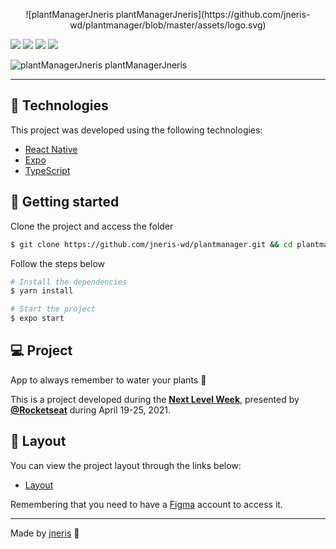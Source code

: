 <p align="center">
![plantManagerJneris plantManagerJneris](https://github.com/jneris-wd/plantmanager/blob/master/assets/logo.svg)

![](https://img.shields.io/badge/npm-6.14.12-c73536)
![](https://img.shields.io/badge/node-14.16.0-72ba54)
![](https://img.shields.io/badge/lang-typescripts-007acc)
![](https://img.shields.io/badge/tool-vsCode-373377)
</p>


![plantManagerJneris plantManagerJneris](https://github.com/jneris-wd/plantmanager/blob/master/assets/plantmanager-preview.png)

---

## 🧪 Technologies

This project was developed using the following technologies:

- [React Native](https://reactnative.dev/)
- [Expo](https://expo.io/)
- [TypeScript](https://www.typescriptlang.org/)

## 🚀 Getting started

Clone the project and access the folder

```bash
$ git clone https://github.com/jneris-wd/plantmanager.git && cd plantmanager
```

Follow the steps below
```bash
# Install the dependencies
$ yarn install

# Start the project
$ expo start
```

## 💻 Project

App to always remember to water your plants 🌱

This is a project developed during the **[Next Level Week](https://nextlevelweek.com/)**, presented by **[@Rocketseat](https://github.com/Rocketseat)** during April 19-25, 2021.

## 🔖 Layout

You can view the project layout through the links below:

- [Layout](https://www.figma.com/file/IhQRtrOZdu3TrvkPYREzOy/PlantManager) 

Remembering that you need to have a [Figma](http://figma.com/) account to access it.

---

Made by [jneris](https://www.jneris.com.br) 👋
